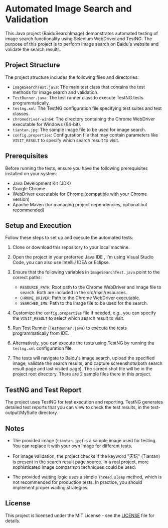 # Automated Image Search and Validation

This Java project (BaiduSearchImage) demonstrates automated testing of image search functionality using Selenium WebDriver and TestNG. The purpose of this project is to perform image search on Baidu's website and validate the search results.

## Project Structure

The project structure includes the following files and directories:

- `ImageSearchTest.java`: The main test class that contains the test methods for image search and validation.
- `TestRunner.java`: The test runner class to execute TestNG tests programmatically.
- `testng.xml`: The TestNG configuration file specifying test suites and test classes.
- `chromedriver-win64`: The directory containing the Chrome WebDriver executable for Windows (64-bit).
- `tiantan.jpg`: The sample image file to be used for image search.
- `config.properties`: Configuration file that may contain parameters like `VISIT_RESULT` to specify which search result to visit.

## Prerequisites

Before running the tests, ensure you have the following prerequisites installed on your system:

- Java Development Kit (JDK)
- Google Chrome
- WebDriver executable for Chrome (compatible with your Chrome version)
- Apache Maven (for managing project dependencies, optional but recommended)

## Setup and Execution

Follow these steps to set up and execute the automated tests:

1. Clone or download this repository to your local machine.

2. Open the project in your preferred Java IDE , I'm using Visual Studio Code, you can also use IntelliJ IDEA or Eclipse.

3. Ensure that the following variables in `ImageSearchTest.java` point to the correct paths:
   - `RESOURCE_PATH`: Root path to the Chrome WebDriver and image file to search. Both are included in the src/mail/resources.
   - `CHROME_DRIVER`: Path to the Chrome WebDriver executable.
   - `SEARCHED_IMG`: Path to the image file to be used for the search.

4. Customize the `config.properties` file if needed, e.g., you can specify the `VISIT_RESULT` to select which search result to visit.

5. Run Test Runner (`TestRunner.java`) to execute the tests programmatically from IDE.

6. Alternatively, you can execute the tests using TestNG by running the `testng.xml` configuration file.

7. The tests will navigate to Baidu's image search, upload the specified image, validate the search results, and capture screenshots(both search result page and last visited page). The screen shot file will be in the project root directory. There are 2 sample files there in this project.

## TestNG and Test Report

The project uses TestNG for test execution and reporting. TestNG generates detailed test reports that you can view to check the test results, in the test-output\MySuite directory.

## Notes

- The provided image (`tiantan.jpg`) is a sample image used for testing. You can replace it with your own image for different tests.

- For image validation, the project checks if the keyword "天坛" (Tiantan) is present in the search result page source. In a real project, more sophisticated image comparison techniques could be used.

- The provided waiting logic uses a simple `Thread.sleep` method, which is not recommended for production tests. In practice, you should implement proper waiting strategies.

## License

This project is licensed under the MIT License - see the [LICENSE](LICENSE) file for details.
